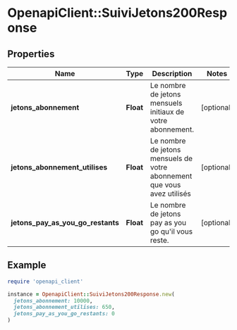 # OpenapiClient::SuiviJetons200Response

## Properties

| Name | Type | Description | Notes |
| ---- | ---- | ----------- | ----- |
| **jetons_abonnement** | **Float** | Le nombre de jetons mensuels initiaux de votre abonnement. | [optional] |
| **jetons_abonnement_utilises** | **Float** | Le nombre de jetons mensuels de votre abonnement que vous avez utilisés | [optional] |
| **jetons_pay_as_you_go_restants** | **Float** | Le nombre de jetons pay as you go qu&#39;il vous reste. | [optional] |

## Example

```ruby
require 'openapi_client'

instance = OpenapiClient::SuiviJetons200Response.new(
  jetons_abonnement: 10000,
  jetons_abonnement_utilises: 650,
  jetons_pay_as_you_go_restants: 0
)
```

